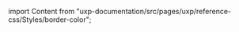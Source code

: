 
import Content from "uxp-documentation/src/pages/uxp/reference-css/Styles/border-color";

<Content query="product=xd"/>
